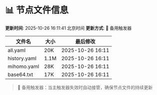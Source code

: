 # 📊 节点文件信息

**更新时间**: 2025-10-26 16:11:41 北京时间
**更新方式**: 🔄 备用触发器

| 文件名 | 大小 | 最后修改 |
|--------|------|----------|
| all.yaml | 20K | 2025-10-26 16:11 |
| history.yaml | 1.1M | 2025-10-26 16:11 |
| mihomo.yaml | 28K | 2025-10-26 16:11 |
| base64.txt | 17K | 2025-10-26 16:11 |

> 🔄 备用触发器：当主触发器失效时自动接管，确保节点文件的持续更新
